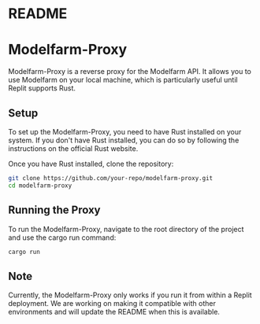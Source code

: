 # README

# Modelfarm-Proxy

Modelfarm-Proxy is a reverse proxy for the Modelfarm API. It allows you to use Modelfarm on your local machine, which is particularly useful until Replit supports Rust.

## Setup

To set up the Modelfarm-Proxy, you need to have Rust installed on your system. If you don't have Rust installed, you can do so by following the instructions on the official Rust website.

Once you have Rust installed, clone the repository:

```bash
git clone https://github.com/your-repo/modelfarm-proxy.git
cd modelfarm-proxy
```

## Running the Proxy

To run the Modelfarm-Proxy, navigate to the root directory of the project and use the cargo run command:

```bash
cargo run
```

## Note

Currently, the Modelfarm-Proxy only works if you run it from within a Replit deployment. We are working on making it compatible with other environments and will update the README when this is available.
